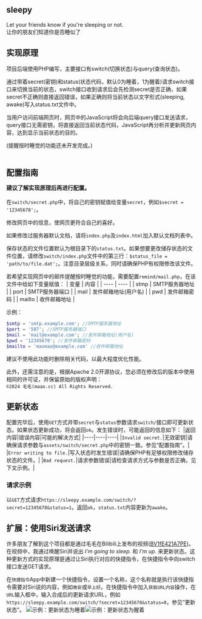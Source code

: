 ## sleepy
Let your friends know if you're sleeping or not.  
让你的朋友们知道你是否睡似了

## 实现原理

项目后端使用PHP编写，主要接口有switch(切换状态)与query(查询状态)。  

通过带着secret(密钥)和status(状态代码，默认0为睡着，1为醒着)请求switch接口来切换当前的状态，switch接口收到请求后会先检测secret是否正确，如果secret不正确则直接返回错误，如果正确则将当前状态以文字形式(sleeping, awake)写入status.txt文件中。  

当用户访问前端网页时，网页中的JavaScript将会向后端query接口发送请求，query接口无需密钥，将直接返回当前状态代码，JavaScript再分析并更新网页内容，达到显示当前状态的目的。  

(提醒按时睡觉的功能还未开发完成。)
<br><br>

## 配置指南 <p style="font-size: 70%;">建议了解实现原理后再进行配置。</a>
在`switch/secret.php`中，将自己的密钥赋值给变量`secret`，例如`$secret = '12345678';`。

修改网页中的信息，使网页更符合自己的喜好。

如果修改过服务器默认文档，请将`index.php`及`index.html`加入默认文档列表中。

保存状态的文件位置默认为根目录下的`status.txt`。如果想要更改储存状态的文件位置，请修改`switch/index.php`文件中的第三行：`$status_file = 'path/to/file.dat';`。注意目录层级关系，同时请确保PHP有权限修改该文件。

若希望实现网页中的邮件提醒按时睡觉的功能，需要配置`remind/mail.php`，在该文件中给如下变量赋值：
| 变量 | 内容 |
| ---- | ---- |
| stmp | SMTP服务器地址 |
| port | SMTP服务器端口 |
| mail | 发件邮箱地址(用户名) |
| pwd | 发件邮箱密码 |
| mailto | 收件邮箱地址 |

示例：
```php
$smtp = 'smtp.example.com'; //SMTP服务器地址
$port = '587'; //SMTP服务器端口
$mail = 'mail@example.com'; //发件邮箱地址(用户名)
$pwd = '12345678'; //发件邮箱密码
$mailto = 'maomao@example.com' //收件邮箱地址
```
建议不使用此功能时删除相关代码，以最大程度优化性能。

此外，还需注意的是，根据Apache 2.0开源协议，您必须在修改后的版本中使用相同的许可证，并保留原始的版权声明：  
`©2024 毛毛(maao.cc) All Rights Reserved.`

## 更新状态
配置完毕后，使用`GET`方式并带`secret`与`status`参数请求`switch/`接口即可更新状态。如果状态更新成功，将会返回`ok`。发生错误时，可能返回的信息如下：
|返回内容|错误内容|可能的解决方式|
|----|----|----|
|`Invalid secret.`|无效密钥|请确保请求参数与`assets/switch/secret.php`中的密钥一致。参见“配置指南”。|
|`Error writing to file.`|写入状态时发生错误|请确保PHP有足够权限修改储存状态的文件。|
|`Bad request.`|请求参数错误|请检查请求方式与参数是否正确，见下文示例。|

### 请求示例
以`GET`方式请求`https://sleepy.example.com/switch/?secret=12345678&status=1`，返回`ok`，`status.txt`内容更新为`awake`。

## 扩展：使用Siri发送请求
许多朋友了解到这个项目都是通过毛毛在Bilibili上发布的视频([BV1fE421A7PE](https://www.bilibili.com/video/BV1fE421A7PE))。在视频中，我通过唤醒Siri并说出 *I'm going to sleep.* 和 *I'm up.* 来更新状态。这种更新方式的实现原理是通过让Siri执行对应的快捷指令，在快捷指令中向switch接口发送GET请求。

在`快捷指令`App中新建一个快捷指令，设置一个名称，这个名称就是执行该快捷指令需要对Siri说的内容，例如`晚安`或`早上好`。在快捷指令中加入`获取URL内容`操作，在`URL`输入框中，输入合成后的更新请求URL，例如`https://sleepy.example.com/switch/?secret=12345678&status=0`，参见“更新状态”。
![示例：更新状态为睡着](https://api.maao.cc/static/sleepy/readme/awake.jpg "示例：更新状态为睡着")![示例：更新状态为醒着](https://api.maao.cc/static/sleepy/readme/sleeping.jpg "示例：更新状态为醒着")